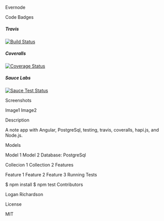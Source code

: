 Evernode

Code Badges

##### Travis
[![Build Status](https://travis-ci.org/GLoganDR/evernode.svg?branch=master)](https://travis-ci.org/GLoganDR/evernode)

##### Coveralls
[![Coverage Status](https://coveralls.io/repos/GLoganDR/evernode/badge.png?branch=master)](https://coveralls.io/r/GLoganDR/evernode?branch=master)

##### Sauce Labs
[![Sauce Test Status](https://saucelabs.com/browser-matrix/logan-evernode.svg)](https://saucelabs.com/u/logan-evernode)


Screenshots

Image1 Image2

Description

A note app with Angular, PostgreSql, testing, travis, coveralls, hapi.js, and Node.js.

Models

Model 1
Model 2
Database: PostgreSql

Collecion 1
Collection 2
Features

Feature 1
Feature 2
Feature 3
Running Tests

$ npm install
$ npm test
Contributors

Logan Richardson

License

MIT
